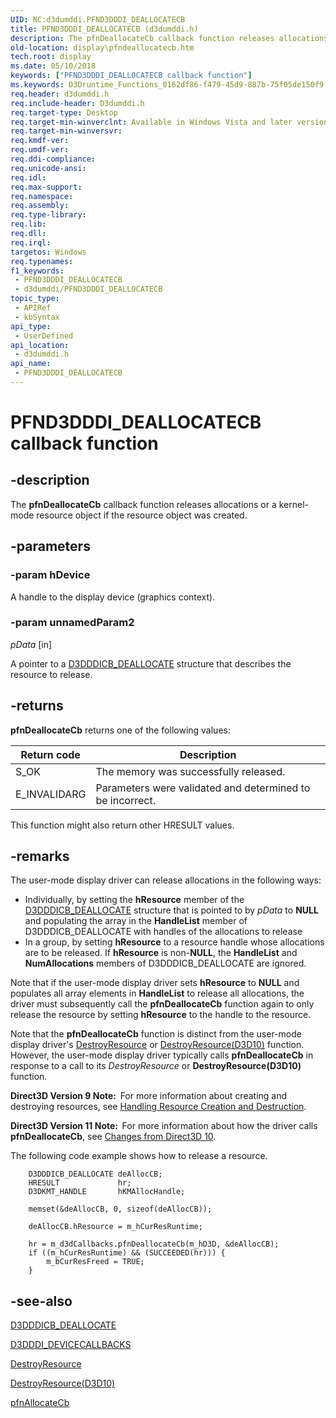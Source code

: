 ```yaml
---
UID: NC:d3dumddi.PFND3DDDI_DEALLOCATECB
title: PFND3DDDI_DEALLOCATECB (d3dumddi.h)
description: The pfnDeallocateCb callback function releases allocations or a kernel-mode resource object if the resource object was created.
old-location: display\pfndeallocatecb.htm
tech.root: display
ms.date: 05/10/2018
keywords: ["PFND3DDDI_DEALLOCATECB callback function"]
ms.keywords: D3Druntime_Functions_0162df86-f479-45d9-887b-75f05de150f9.xml, PFND3DDDI_DEALLOCATECB, PFND3DDDI_DEALLOCATECB callback, d3dumddi/pfnDeallocateCb, display.pfndeallocatecb, pfnDeallocateCb, pfnDeallocateCb callback function [Display Devices]
req.header: d3dumddi.h
req.include-header: D3dumddi.h
req.target-type: Desktop
req.target-min-winverclnt: Available in Windows Vista and later versions of the Windows operating systems.
req.target-min-winversvr: 
req.kmdf-ver: 
req.umdf-ver: 
req.ddi-compliance: 
req.unicode-ansi: 
req.idl: 
req.max-support: 
req.namespace: 
req.assembly: 
req.type-library: 
req.lib: 
req.dll: 
req.irql: 
targetos: Windows
req.typenames: 
f1_keywords:
 - PFND3DDDI_DEALLOCATECB
 - d3dumddi/PFND3DDDI_DEALLOCATECB
topic_type:
 - APIRef
 - kbSyntax
api_type:
 - UserDefined
api_location:
 - d3dumddi.h
api_name:
 - PFND3DDDI_DEALLOCATECB
---
```


# PFND3DDDI_DEALLOCATECB callback function


## -description

The <b>pfnDeallocateCb</b> callback function releases allocations or a kernel-mode resource object if the resource object was created.

## -parameters

### -param hDevice

A handle to the display device (graphics context).

### -param unnamedParam2

*pData* [in]

A pointer to a <a href="/windows-hardware/drivers/ddi/d3dumddi/ns-d3dumddi-_d3dddicb_deallocate">D3DDDICB_DEALLOCATE</a> structure that describes the resource to release.

## -returns

<b>pfnDeallocateCb</b> returns one of the following values:

|Return code|Description|
|--- |--- |
|S_OK|The memory was successfully released.|
|E_INVALIDARG|Parameters were validated and determined to be incorrect.|


This function might also return other HRESULT values.

## -remarks

The user-mode display driver can release allocations in the following ways: 

<ul>
<li>
Individually, by setting the <b>hResource</b> member of the <a href="/windows-hardware/drivers/ddi/d3dumddi/ns-d3dumddi-_d3dddicb_deallocate">D3DDDICB_DEALLOCATE</a> structure that is pointed to by <i>pData </i>to <b>NULL</b> and populating the array in the <b>HandleList</b> member of D3DDDICB_DEALLOCATE with handles of the allocations to release 

</li>
<li>
In a group, by setting <b>hResource</b> to a resource handle whose allocations are to be released. If <b>hResource</b> is non-<b>NULL</b>, the <b>HandleList</b> and <b>NumAllocations</b> members of D3DDDICB_DEALLOCATE are ignored. 

</li>
</ul>
Note that if the user-mode display driver sets <b>hResource</b> to <b>NULL</b> and populates all array elements in <b>HandleList</b> to release all allocations, the driver must subsequently call the <b>pfnDeallocateCb</b> function again to only release the resource by setting <b>hResource</b> to the handle to the resource.

Note that the <b>pfnDeallocateCb</b> function is distinct from the user-mode display driver's <a href="/windows-hardware/drivers/ddi/d3dumddi/nc-d3dumddi-pfnd3dddi_destroyresource">DestroyResource</a> or <a href="/windows-hardware/drivers/ddi/d3d10umddi/nc-d3d10umddi-pfnd3d10ddi_destroyresource">DestroyResource(D3D10)</a> function. However, the user-mode display driver typically calls <b>pfnDeallocateCb</b> in response to a call to its <i>DestroyResource</i> or <b>DestroyResource(D3D10)</b> function. 

<b>Direct3D Version 9 Note:  </b>For more information about creating and destroying resources, see <a href="/windows-hardware/drivers/display/handling-resource-creation-and-destruction">Handling Resource Creation and Destruction</a>.

<b>Direct3D Version 11 Note:  </b>For more information about how the driver calls <b>pfnDeallocateCb</b>, see <a href="/windows-hardware/drivers/display/changes-from-direct3d-10">Changes from Direct3D 10</a>.

The following code example shows how to release a resource.

```
    D3DDDICB_DEALLOCATE deAllocCB;
    HRESULT             hr;
    D3DKMT_HANDLE       hKMAllocHandle;

    memset(&deAllocCB, 0, sizeof(deAllocCB));

    deAllocCB.hResource = m_hCurResRuntime;

    hr = m_d3dCallbacks.pfnDeallocateCb(m_hD3D, &deAllocCB);
    if ((m_hCurResRuntime) && (SUCCEEDED(hr))) {
        m_bCurResFreed = TRUE;
    }
```

## -see-also

<a href="/windows-hardware/drivers/ddi/d3dumddi/ns-d3dumddi-_d3dddicb_deallocate">D3DDDICB_DEALLOCATE</a>



<a href="/windows-hardware/drivers/ddi/d3dumddi/ns-d3dumddi-_d3dddi_devicecallbacks">D3DDDI_DEVICECALLBACKS</a>



<a href="/windows-hardware/drivers/ddi/d3dumddi/nc-d3dumddi-pfnd3dddi_destroyresource">DestroyResource</a>



<a href="/windows-hardware/drivers/ddi/d3d10umddi/nc-d3d10umddi-pfnd3d10ddi_destroyresource">DestroyResource(D3D10)</a>



<a href="/windows-hardware/drivers/ddi/d3dumddi/nc-d3dumddi-pfnd3dddi_allocatecb">pfnAllocateCb</a>


